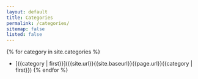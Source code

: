 ```yaml
---
layout: default
title: Categories
permalink: /categories/
sitemap: false
listed: false
---
```

{% for category in site.categories %}
  - [{{category | first}}]({{site.url}}{{site.baseurl}}{{page.url}}{{category | first}})
{% endfor %}
